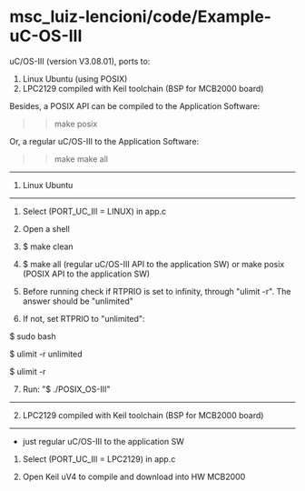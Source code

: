 # msc_luiz-lencioni/code/Example-uC-OS-III

uC/OS-III (version V3.08.01), ports to:
1) Linux Ubuntu (using POSIX)
2) LPC2129 compiled with Keil toolchain (BSP for MCB2000 board)

Besides, a POSIX API can be compiled to the Application Software:
>> make posix

Or, a regular uC/OS-III to the Application Software:
>> make
>> make all

----------------
1) Linux Ubuntu
----------------

1) Select (PORT_UC_III = LINUX) in app.c

2) Open a shell

3) $ make clean

4) $ make all (regular uC/OS-III API to the application SW) or make posix (POSIX API to the application SW)

5) Before running check if RTPRIO is set to infinity, through "ulimit -r". The answer should be "unlimited"

6) If not, set RTPRIO to "unlimited":

$ sudo bash

$ ulimit -r unlimited

$ ulimit -r

7) Run: "$ ./POSIX_OS-III"


------------------------
2) LPC2129 compiled with Keil toolchain (BSP for MCB2000 board)
------------------------

* just regular uC/OS-III to the application SW

1) Select (PORT_UC_III = LPC2129) in app.c

2) Open Keil uV4 to compile and download into HW MCB2000


